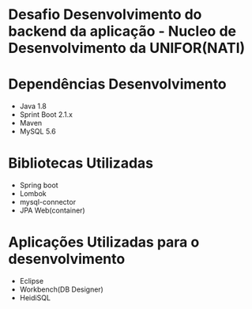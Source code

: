 # Desafio Desenvolvimento do backend da aplicação - Nucleo de Desenvolvimento da UNIFOR(NATI)

# Dependências Desenvolvimento
- Java 1.8
- Sprint Boot 2.1.x
- Maven
- MySQL 5.6

# Bibliotecas Utilizadas
- Spring boot
- Lombok
- mysql-connector
- JPA Web(container)

# Aplicações Utilizadas para o desenvolvimento
- Eclipse
- Workbench(DB Designer)
- HeidiSQL